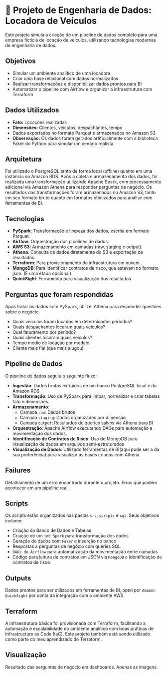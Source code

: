 # 🚗 Projeto de Engenharia de Dados: Locadora de Veículos

Este projeto simula a criação de um pipeline de dados completo para uma empresa fictícia de locação de veículos, utilizando tecnologias modernas de engenharia de dados.

## Objetivos

- Simular um ambiente analítico de uma locadora
- Criar uma base relacional com dados normalizados
- Realizar transformações e disponibilizar dados prontos para BI
- Automatizar o pipeline com Airflow e organizar a infraestrutura com Terraform

## Dados Utilizados

- **Fato:** Locações realizadas
- **Dimensões:** Clientes, veículos, despachantes, tempo
- Dados exportados no formato Parquet e armazenados no Amazon S3
- **Observação:** Os dados foram gerados artificialmente com a biblioteca Faker do Python para simular um cenário realista.

## Arquitetura

Foi utilizado o PostgreSQL tanto de forma local (offline) quanto em uma instância no Amazon RDS. Após a coleta e armazenamento dos dados, foi realizada uma transformação utilizando Apache Spark, com processamento adicional via Amazon Athena para responder perguntas de negócio. Os resultados das transformações foram armazenados no Amazon S3, tanto em seu formato bruto quanto em formatos otimizados para análise com ferramentas de BI.

## Tecnologias

- **PySpark**: Transformação e limpeza dos dados, escrita em formato Parquet.
- **Airflow**: Orquestração dos pipelines de dados.
- **AWS S3**: Armazenamento em camadas (raw, staging e output).
- **Athena**: Consulta de dados diretamente do S3 e exportação de resultados.
- **Terraform**: Para provisionamento da infraestrutura em nuvem.
- **MongoDB**: Para identificar contratos de risco, que estavam no formato json. (É uma etapa opcional)
- **QuickSight**: Ferramenta para visualização dos resultados

## Perguntas que foram respondidas

Após tratar os dados com PySpark, utilizei Athena para responder questões sobre o negócio.

- Quais veículos foram locados em determinados períodos?
- Quais despachantes locaram quais veículos?
- Qual faturamento por período?
- Quais clientes locaram quais veículos?
- Tempo médio de locação por modelo
- Cliente mais fiel (que mais alugou)

## Pipeline de Dados

O pipeline de dados seguiu o seguinte fluxo:
- **Ingestão**: Dados brutos extraídos de um banco PostgreSQL local e do Amazon RDS.
- **Transformação**: Uso de PySpark para limpar, normalizar e criar tabelas fato e dimensões.
-  **Armazenamento**:
   - Camada `raw`: Dados brutos
   - Camada `staging`: Dados organizados por dimensão
   - Camada `output`: Resultados de queries salvos via Athena para BI
- **Orquestração**: Apache Airflow executando DAGs para automação e movimentação dos dados.
- **Identificação de Contratos de Risco**: Uso de MongoDB para visualização de dados em arquivos semi-estruturados
- **Visualização de Dados**: Utilizado ferramentas de BI(aqui pode ser a da sua preferência) para visualizar as bases criadas com Athena.

## Failures

Detalhamento de um erro encontrado durante o projeto. Erros que podem acontecer em um pipeline real.

## Scripts

Os scripts estão organizados nas pastas `src`, `scripts` e `sql`. Seus objetivos incluem:
- Criação do Banco de Dados e Tabelas
- Criação de um `job Spark` para transformação dos dados
- Geração de dados com `Faker` e inserção no banco
- Respostas a perguntas de negócio com queries SQL
- `DAGs do Airflow` para automatização da movimentação entre camadas
- Código para leitura de contratos em JSON via `MongoDB` e identificação de contratos de risco

## Outputs

Dados prontos para ser utilizados em ferramentas de BI, optei por `Amazon QuickSight` por conta da integração com o ambiente AWS.

## Terraform

A infraestrutura básica foi provisionada com Terraform, facilitando a automação e escalabilidade do ambiente analítico com boas práticas de Infrastructure as Code (IaC). Este projeto também está sendo utilizado como parte do meu aprendizado de Terraform.

## Visualização

Resultado das perguntas de negócio em dashboards. Apenas as imagens.
